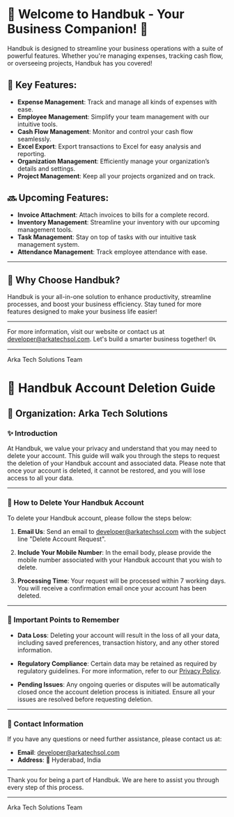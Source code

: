 # 🌟 Welcome to Handbuk - Your Business Companion! 🌟

Handbuk is designed to streamline your business operations with a suite of powerful features. Whether you're managing expenses, tracking cash flow, or overseeing projects, Handbuk has you covered!

## 🚀 Key Features:

- **Expense Management**: Track and manage all kinds of expenses with ease.
- **Employee Management**: Simplify your team management with our intuitive tools.
- **Cash Flow Management**: Monitor and control your cash flow seamlessly.
- **Excel Export**: Export transactions to Excel for easy analysis and reporting.
- **Organization Management**: Efficiently manage your organization’s details and settings.
- **Project Management**: Keep all your projects organized and on track.

## 🔜 Upcoming Features:

- **Invoice Attachment**: Attach invoices to bills for a complete record.
- **Inventory Management**: Streamline your inventory with our upcoming management tools.
- **Task Management**: Stay on top of tasks with our intuitive task management system.
- **Attendance Management**: Track employee attendance with ease.

---

## 🚀 Why Choose Handbuk?

Handbuk is your all-in-one solution to enhance productivity, streamline processes, and boost your business efficiency. Stay tuned for more features designed to make your business life easier!

---

For more information, visit our website or contact us at [developer@arkatechsol.com](mailto:developer@arkatechsol.com). Let's build a smarter business together! 🌐📞

---

Arka Tech Solutions Team






# 📱 Handbuk Account Deletion Guide

## 🏢 Organization: Arka Tech Solutions

### ✨ Introduction

At Handbuk, we value your privacy and understand that you may need to delete your account. This guide will walk you through the steps to request the deletion of your Handbuk account and associated data. Please note that once your account is deleted, it cannot be restored, and you will lose access to all your data.

---

### 📝 How to Delete Your Handbuk Account

To delete your Handbuk account, please follow the steps below:

1. **Email Us**: Send an email to [developer@arkatechsol.com](mailto:developer@arkatechsol.com) with the subject line "Delete Account Request".
   
2. **Include Your Mobile Number**: In the email body, please provide the mobile number associated with your Handbuk account that you wish to delete.

3. **Processing Time**: Your request will be processed within 7 working days. You will receive a confirmation email once your account has been deleted.

---

### 📌 Important Points to Remember

- **Data Loss**: Deleting your account will result in the loss of all your data, including saved preferences, transaction history, and any other stored information.
  
- **Regulatory Compliance**: Certain data may be retained as required by regulatory guidelines. For more information, refer to our [Privacy Policy](#).

- **Pending Issues**: Any ongoing queries or disputes will be automatically closed once the account deletion process is initiated. Ensure all your issues are resolved before requesting deletion.

---

### 📧 Contact Information

If you have any questions or need further assistance, please contact us at:

- **Email**: [developer@arkatechsol.com](mailto:developer@arkatechsol.com)
- **Address**: 📍 Hyderabad, India

---

Thank you for being a part of Handbuk. We are here to assist you through every step of this process.

---

Arka Tech Solutions Team

